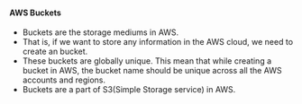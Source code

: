 #### AWS Buckets #
   - Buckets are the storage mediums in AWS.
   - That is, if we want to store any information in the AWS cloud, we need to create an bucket.
   - These buckets are globally unique. This mean that while creating a bucket in AWS, the bucket name should be unique across all the AWS accounts and regions.
   - Buckets are a part of S3(Simple Storage service) in AWS.

